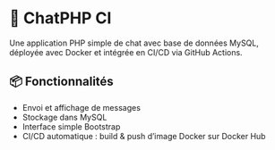 # 💬 ChatPHP CI

Une application PHP simple de chat avec base de données MySQL, déployée avec Docker et intégrée en CI/CD via GitHub Actions.

## 📦 Fonctionnalités

- Envoi et affichage de messages
- Stockage dans MySQL
- Interface simple Bootstrap
- CI/CD automatique : build & push d’image Docker sur Docker Hub
